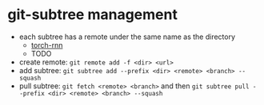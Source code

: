 
# git-subtree management
* each subtree has a remote under the same name as the directory
	* [torch-rnn](https://github.com/jcjohnson/torch-rnn.git)
	* TODO
* create remote: ```git remote add -f <dir> <url>```
* add subtree: ```git subtree add --prefix <dir> <remote> <branch> --squash```
* pull subtree: ```git fetch <remote> <branch>``` and then ```git subtree pull --prefix <dir> <remote> <branch> --squash```

